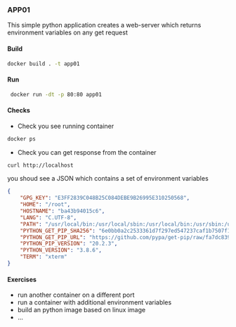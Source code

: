 ### APP01

This simple python application creates a web-server which returns environment variables on any get request

#### Build

``` bash
docker build . -t app01
```

#### Run

``` bash
 docker run -dt -p 80:80 app01
```
#### Checks

- Check you see running container

``` bash
docker ps
```

- Check you can get response from the container

``` bash
curl http://localhost
```

you shoud see a JSON which contains a set of environment variables

``` json
{
    "GPG_KEY": "E3FF2839C048B25C084DEBE9B26995E310250568",
    "HOME": "/root",
    "HOSTNAME": "ba43b94015c6",
    "LANG": "C.UTF-8",
    "PATH": "/usr/local/bin:/usr/local/sbin:/usr/local/bin:/usr/sbin:/usr/bin:/sbin:/bin",
    "PYTHON_GET_PIP_SHA256": "6e0bb0a2c2533361d7f297ed547237caf1b7507f197835974c0dd7eba998c53c",
    "PYTHON_GET_PIP_URL": "https://github.com/pypa/get-pip/raw/fa7dc83944936bf09a0e4cb5d5ec852c0d256599/get-pip.py",
    "PYTHON_PIP_VERSION": "20.2.3",
    "PYTHON_VERSION": "3.8.6",
    "TERM": "xterm"
}
```

#### Exercises


- run another container on a different port
- run a container with additional environment variables
- build an python image based on linux image
- ...
